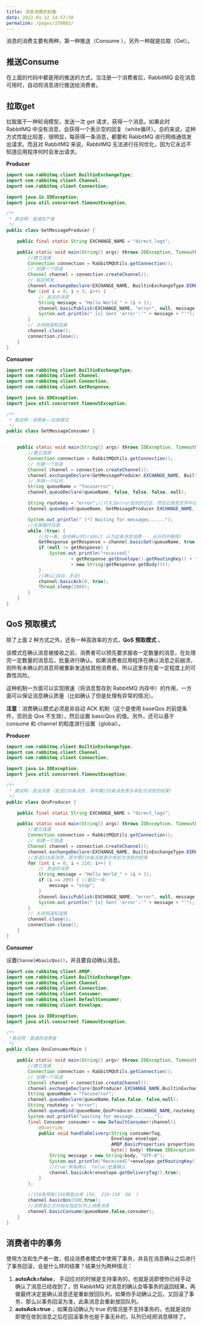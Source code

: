 ```yaml
---
title: 消息消费的权衡
date: 2022-01-12 14:57:58
permalink: /pages/270882/
---
```

消息的消费主要有两种，第一种推送（Consume ），另外一种就是拉取（Get）。

## 推送Consume

在上面的代码中都是用的推送的方式，当注册一个消费者后，RabbitMQ 会在消息可用时，自动将消息进行推送给消费者。

## 拉取get

拉取属于一种轮询模型，发送一次 get 请求，获得一个消息。如果此时 RabbitMQ 中没有消息，会获得一个表示空的回复（white循环）。总的来说，这种方式性能比较差，很明显，每获得一条消息，都要和 RabbitMQ 进行网络通信发出请求。而且对 RabbitMQ 来说，RabbitMQ 无法进行任何优化，因为它永远不知道应用程序何时会发出请求。

**Producer**

```java
import com.rabbitmq.client.BuiltinExchangeType;
import com.rabbitmq.client.Channel;
import com.rabbitmq.client.Connection;

import java.io.IOException;
import java.util.concurrent.TimeoutException;

/**
 * 类说明：普通生产者
 */
public class GetMessageProducer {

    public final static String EXCHANGE_NAME = "direct_logs";

    public static void main(String[] args) throws IOException, TimeoutException {
        //建立连接
        Connection connection = RabbitMQUtils.getConnection();
        // 创建一个信道
        Channel channel = connection.createChannel();
        // 指定转发
        channel.exchangeDeclare(EXCHANGE_NAME, BuiltinExchangeType.DIRECT);
        for (int i = 0; i < 3; i++) {
            // 发送的消息
            String message = "Hello World_" + (i + 1);
            channel.basicPublish(EXCHANGE_NAME, "error", null, message.getBytes());
            System.out.println(" [x] Sent 'error':'" + message + "'");
        }
        // 关闭频道和连接
        channel.close();
        connection.close();
    }
}
```

**Consumer**

```java
import com.rabbitmq.client.BuiltinExchangeType;
import com.rabbitmq.client.Channel;
import com.rabbitmq.client.Connection;
import com.rabbitmq.client.GetResponse;

import java.io.IOException;
import java.util.concurrent.TimeoutException;

/**
 * 类说明：消费者——拉取模式
 */
public class GetMessageConsumer {


    public static void main(String[] args) throws IOException, TimeoutException, InterruptedException {
        //建立连接
        Connection connection = RabbitMQUtils.getConnection();
        // 创建一个信道
        Channel channel = connection.createChannel();
        channel.exchangeDeclare(GetMessageProducer.EXCHANGE_NAME, BuiltinExchangeType.DIRECT);
        // 声明一个队列
        String queueName = "focuserror";
        channel.queueDeclare(queueName, false, false, false, null);

        String routekey = "error";//只关注error级别的日志，然后记录到文件中去。
        channel.queueBind(queueName, GetMessageProducer.EXCHANGE_NAME, routekey);

        System.out.println(" [*] Waiting for messages......");
        //无限循环拉取
        while (true) {
            //拉一条，自动确认的(rabbit 认为这条消息消费 -- 从队列中删除)
            GetResponse getResponse = channel.basicGet(queueName, true);
            if (null != getResponse) {
                System.out.println("received["
                        + getResponse.getEnvelope().getRoutingKey() + "]"
                        + new String(getResponse.getBody()));
            }
            //确认(自动、手动)
            channel.basicAck(0, true);
            Thread.sleep(1000);
        }
    }
}
```

## QoS 预取模式

除了上面 2 种方式之外，还有一种高效率的方式，**QoS** **预取模式** 。

该模式在确认消息被接收之前，消费者可以预先要求接收一定数量的消息，在处理完一定数量的消息后，批量进行确认。如果消费者应用程序在确认消息之前崩溃，则所有未确认的消息将被重新发送给其他消费者。所以这里存在着一定程度上的可靠性风险。 

这种机制一方面可以实现限速（将消息暂存到 RabbitMQ 内存中）的作用，一方面可以保证消息确认质量（比如确认了但是处理有异常的情况）。 

**注意**：消费确认模式必须是非自动 ACK 机制（这个是使用 baseQos 的前提条件，否则会 Qos 不生效），然后设置 basicQos 的值。另外，还可以基于consume 和 channel 的粒度进行设置（global）。 

**Producer**

```java
import com.rabbitmq.client.BuiltinExchangeType;
import com.rabbitmq.client.Channel;
import com.rabbitmq.client.Connection;

import java.io.IOException;
import java.util.concurrent.TimeoutException;

/**
 * 类说明：发送消息（发送210条消息，其中第210条消息表示本批次消息的结束）
 */
public class QosProducer {

    public final static String EXCHANGE_NAME = "direct_logs";

    public static void main(String[] args) throws IOException, TimeoutException {
        //建立连接
        Connection connection = RabbitMQUtils.getConnection();
        // 创建一个信道
        Channel channel = connection.createChannel();
        channel.exchangeDeclare(EXCHANGE_NAME, BuiltinExchangeType.DIRECT);
        //发送210条消息，其中第210条消息表示本批次消息的结束
        for (int i = 0; i < 210; i++) {
            // 发送的消息
            String message = "Hello World_" + (i + 1);
            if (i == 209) { //最后一条
                message = "stop";
            }
            channel.basicPublish(EXCHANGE_NAME, "error", null, message.getBytes());
            System.out.println(" [x] Sent 'error':'" + message + "'");
        }
        // 关闭频道和连接
        channel.close();
        connection.close();
    }
}
```

**Consumer**

设置`Channel#basicQos()`，并且要自动确认消息。

```java
import com.rabbitmq.client.AMQP;
import com.rabbitmq.client.BuiltinExchangeType;
import com.rabbitmq.client.Channel;
import com.rabbitmq.client.Connection;
import com.rabbitmq.client.Consumer;
import com.rabbitmq.client.DefaultConsumer;
import com.rabbitmq.client.Envelope;

import java.io.IOException;
import java.util.concurrent.TimeoutException;

/**
 *类说明：普通的消费者
 */
public class QosConsumerMain {

    public static void main(String[] argv) throws IOException, TimeoutException {
        //建立连接
        Connection connection = RabbitMQUtils.getConnection();
        // 创建一个信道
        Channel channel = connection.createChannel();
        channel.exchangeDeclare(QosProducer.EXCHANGE_NAME,BuiltinExchangeType.DIRECT);
        String queueName = "focuserror";
        channel.queueDeclare(queueName,false,false, false,null);
        String routekey = "error";
        channel.queueBind(queueName,QosProducer.EXCHANGE_NAME,routekey);
        System.out.println("waiting for message........");
        final Consumer consumer = new DefaultConsumer(channel){
            @Override
            public void handleDelivery(String consumerTag,
                                       Envelope envelope,
                                       AMQP.BasicProperties properties,
                                       byte[] body) throws IOException {
                String message = new String(body, "UTF-8");
                System.out.println("Received["+envelope.getRoutingKey() +"]"+message);
                //true:单条确认  false:批量确认
                channel.basicAck(envelope.getDeliveryTag(),true);
            }
        };

        //150条预取(150都取出来 150， 210-150  60  )
        channel.basicQos(500,true);
        //消费者正式开始在指定队列上消费消息
        channel.basicConsume(queueName,false,consumer);
    }
}
```

## 消费者中的事务 

使用方法和生产者一致，假设消费者模式中使用了事务，并且在消息确认之后进行了事务回滚，会是什么样的结果？结果分为两种情况： 

1. **autoAck=false**， 手动应对的时候是支持事务的，也就是说即使你已经手动确认了消息已经收到了，但 RabbitMQ 对消息的确认会等事务的返回结果，再做最终决定是确认消息还是重新放回队列，如果你手动确认之后，又回滚了事务，那么以事务回滚为准，此条消息会重新放回队列。
2. **autoAck=true** ，如果自动确认为 true 的情况是不支持事务的，也就是说你即使在收到消息之后在回滚事务也是于事无补的，队列已经把消息移除了。

